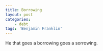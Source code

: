 ```yaml
---
title: Borrowing
layout: post
categories:
    - debt
tags: 'Benjamin Franklin'
---
```


He that goes a borrowing goes a sorrowing.